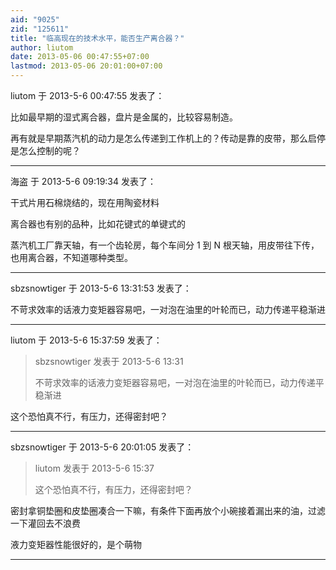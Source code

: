 ```yaml
---
aid: "9025"
zid: "125611"
title: "临高现在的技术水平，能否生产离合器？"
author: liutom
date: 2013-05-06 00:47:55+07:00
lastmod: 2013-05-06 20:01:00+07:00
---
```


liutom 于 2013-5-6 00:47:55 发表了：

比如最早期的湿式离合器，盘片是金属的，比较容易制造。

再有就是早期蒸汽机的动力是怎么传递到工作机上的？传动是靠的皮带，那么启停是怎么控制的呢？

---

海盗 于 2013-5-6 09:19:34 发表了：

干式片用石棉烧结的，现在用陶瓷材料

离合器也有别的品种，比如花键式的单键式的

蒸汽机工厂靠天轴，有一个齿轮房，每个车间分 1 到 N 根天轴，用皮带往下传，也用离合器，不知道哪种类型。

---

sbzsnowtiger 于 2013-5-6 13:31:53 发表了：

不苛求效率的话液力变矩器容易吧，一对泡在油里的叶轮而已，动力传递平稳渐进

---

liutom 于 2013-5-6 15:37:59 发表了：

> sbzsnowtiger 发表于 2013-5-6 13:31
>
> 不苛求效率的话液力变矩器容易吧，一对泡在油里的叶轮而已，动力传递平稳渐进

这个恐怕真不行，有压力，还得密封吧？

---

sbzsnowtiger 于 2013-5-6 20:01:05 发表了：

> liutom 发表于 2013-5-6 15:37
>
> 这个恐怕真不行，有压力，还得密封吧？

密封拿铜垫圈和皮垫圈凑合一下嘛，有条件下面再放个小碗接着漏出来的油，过滤一下灌回去不浪费

液力变矩器性能很好的，是个萌物

---

